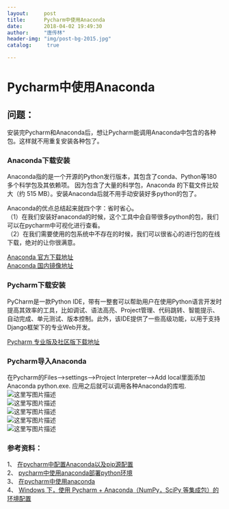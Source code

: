 ```yaml
---
layout:		post
title: 		Pycharm中使用Anaconda
date: 		2018-04-02 19:49:30
author:		"唐传林"
header-img: "img/post-bg-2015.jpg"
catalog:	 true

---
```

#  Pycharm中使用Anaconda

##  问题：

安装完Pycharm和Anaconda后，想让Pycharm能调用Anaconda中包含的各种包。这样就不用重复安装各种包了。

###  Anaconda下载安装

Anaconda指的是一个开源的Python发行版本，其包含了conda、Python等180多个科学包及其依赖项。
因为包含了大量的科学包，Anaconda 的下载文件比较大（约 515 MB）。安装Anaconda后就不用手动安装好多python的包了。

Anaconda的优点总结起来就四个字：省时省心。  
（1）在我们安装好anaconda的时候，这个工具中会自带很多python的包，我们可以在pycharm中可视化进行查看。  
（2）在我们需要使用的包系统中不存在的时候，我们可以很省心的进行包的在线下载，绝对的让你很满意。

[ Anaconda 官方下载地址 ](https://www.anaconda.com/download/)  
[ Anaconda 国内镜像地址 ](https://mirror.tuna.tsinghua.edu.cn/help/anaconda/)

###  Pycharm下载安装

PyCharm是一款Python
IDE，带有一整套可以帮助用户在使用Python语言开发时提高其效率的工具，比如调试、语法高亮、Project管理、代码跳转、智能提示、自动完成、单元测试、版本控制。此外，该IDE提供了一些高级功能，以用于支持Django框架下的专业Web开发。

[ Pycharm 专业版及社区版下载地址
](https://www.jetbrains.com/pycharm/download/#section=windows)

###  Pycharm导入Anaconda

在Pycharm的Files——>settings——>Project Interpreter——>Add local里面添加Anaconda
python.exe. 应用之后就可以调用各种Anaconda的库啦.  
![这里写图片描述](https://img-blog.csdn.net/2018040219435893?watermark/2/text/aHR0cHM6Ly9ibG9nLmNzZG4ubmV0L1RhbmdfQ2h1YW5saW4=/font/5a6L5L2T/fontsize/400/fill/I0JBQkFCMA==/dissolve/70)  
![这里写图片描述](https://img-blog.csdn.net/20180402194751363?watermark/2/text/aHR0cHM6Ly9ibG9nLmNzZG4ubmV0L1RhbmdfQ2h1YW5saW4=/font/5a6L5L2T/fontsize/400/fill/I0JBQkFCMA==/dissolve/70)  
![这里写图片描述](https://img-blog.csdn.net/20180402194800139?watermark/2/text/aHR0cHM6Ly9ibG9nLmNzZG4ubmV0L1RhbmdfQ2h1YW5saW4=/font/5a6L5L2T/fontsize/400/fill/I0JBQkFCMA==/dissolve/70)  
![这里写图片描述](https://img-blog.csdn.net/20180402194823913?watermark/2/text/aHR0cHM6Ly9ibG9nLmNzZG4ubmV0L1RhbmdfQ2h1YW5saW4=/font/5a6L5L2T/fontsize/400/fill/I0JBQkFCMA==/dissolve/70)  
![这里写图片描述](https://img-blog.csdn.net/20180402194831194?watermark/2/text/aHR0cHM6Ly9ibG9nLmNzZG4ubmV0L1RhbmdfQ2h1YW5saW4=/font/5a6L5L2T/fontsize/400/fill/I0JBQkFCMA==/dissolve/70)

###  参考资料：

1、 [ 在pycharm中配置Anaconda以及pip源配置
](https://blog.csdn.net/u012513525/article/details/54947398)  
2、 [ pycharm中使用anaconda部署python环境
](https://blog.csdn.net/qq_29883591/article/details/78077244)  
3、 [ 在pycharm中使用anaconda
](https://blog.csdn.net/xiu_star/article/details/52277623)  
4、 [ Windows 下，使用 Pycharm + Anaconda（NumPy，SciPy 等集成包）的环境配置
](https://blog.csdn.net/Adam_fei/article/details/77844770)

